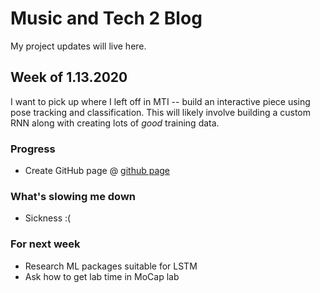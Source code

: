# Music and Tech 2 Blog
My project updates will live here.

## Week of 1.13.2020
I want to pick up where I left off in MTI -- build an interactive piece using pose tracking and classification. This will likely involve building a custom RNN along with creating lots of _good_ training data.

### Progress
- Create GitHub page @ [github page](www.seanerice.github.io/mt2-blog/)

### What's slowing me down
- Sickness :(

### For next week
- Research ML packages suitable for LSTM
- Ask how to get lab time in MoCap lab
